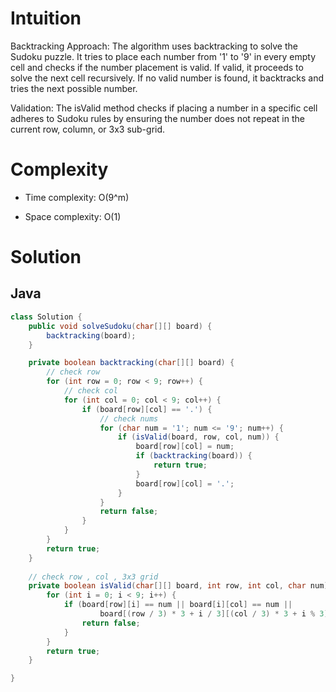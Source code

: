 # Intuition
Backtracking Approach: The algorithm uses backtracking to solve the Sudoku puzzle. It tries to place each number from '1' to '9' in every empty cell and checks if the number placement is valid. If valid, it proceeds to solve the next cell recursively. If no valid number is found, it backtracks and tries the next possible number.

Validation: The isValid method checks if placing a number in a specific cell adheres to Sudoku rules by ensuring the number does not repeat in the current row, column, or 3x3 sub-grid.

# Complexity

- Time complexity: O(9^m)

- Space complexity: O(1)

# Solution

## Java
```java
class Solution {
    public void solveSudoku(char[][] board) {
        backtracking(board);
    }

    private boolean backtracking(char[][] board) {
        // check row
        for (int row = 0; row < 9; row++) {
            // check col
            for (int col = 0; col < 9; col++) {
                if (board[row][col] == '.') {
                    // check nums
                    for (char num = '1'; num <= '9'; num++) {
                        if (isValid(board, row, col, num)) {
                            board[row][col] = num;
                            if (backtracking(board)) {
                                return true;
                            }
                            board[row][col] = '.';
                        }
                    }
                    return false;
                }
            }
        }
        return true;
    }
    
    // check row , col , 3x3 grid
    private boolean isValid(char[][] board, int row, int col, char num) {
        for (int i = 0; i < 9; i++) {
            if (board[row][i] == num || board[i][col] == num ||
                    board[(row / 3) * 3 + i / 3][(col / 3) * 3 + i % 3] == num) {
                return false;
            }
        }
        return true;
    }

}
```

